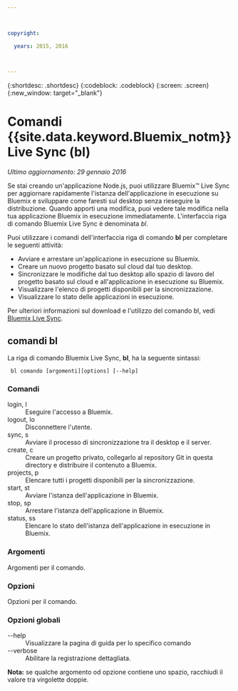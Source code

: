 ```yaml
---

 

copyright:

  years: 2015, 2016

 

---
```


{:shortdesc: .shortdesc}
{:codeblock: .codeblock}
{:screen: .screen}
{:new_window: target="_blank"}

# Comandi {{site.data.keyword.Bluemix_notm}} Live Sync (bl)

*Ultimo aggiornamento: 29 gennaio 2016*

Se stai creando un'applicazione Node.js, puoi utilizzare Bluemix™ Live Sync per aggiornare rapidamente l'istanza dell'applicazione in esecuzione su Bluemix e sviluppare
come faresti sul desktop senza rieseguire la distribuzione. Quando apporti una modifica, puoi vedere tale modifica nella tua applicazione Bluemix in esecuzione
immediatamente. L'interfaccia riga di comando Bluemix Live Sync è denominata *bl*.

Puoi utilizzare i comandi dell'interfaccia riga di comando **bl** per completare le seguenti attività:

* Avviare e arrestare un'applicazione in esecuzione su Bluemix.
* Creare un nuovo progetto basato sul cloud dal tuo desktop.
* Sincronizzare le modifiche dal tuo desktop allo spazio di lavoro del progetto basato sul cloud e all'applicazione in esecuzione su Bluemix.
* Visualizzare l'elenco di progetti disponibili per la sincronizzazione.
* Visualizzare lo stato delle applicazioni in esecuzione.

Per ulteriori informazioni sul download e l'utilizzo del comando bl, vedi [Bluemix Live Sync](../develop/bluemixlive.html).

## comandi bl

La riga di comando Bluemix Live Sync, **bl**, ha la seguente sintassi:

``` bl comando [argomenti][options] [--help]```

### Comandi
<dl>
<dt>login, l</dt>
<dd>Eseguire l'accesso a Bluemix.</dd>
<dt>logout, lo</dt>
<dd>Disconnettere l'utente.</dd>
<dt>sync, s</dt>
<dd>Avviare il processo di sincronizzazione tra il desktop e il server.</dd>
<dt>create, c</dt>
<dd>Creare un progetto privato, collegarlo al repository Git in questa directory e distribuire il contenuto a Bluemix.</dd>
<dt>projects, p</dt>
<dd>Elencare tutti i progetti disponibili per la sincronizzazione.</dd>
<dt>start, st</dt>
<dd>Avviare l'istanza dell'applicazione in Bluemix.</dd>
<dt>stop, sp</dt>
<dd>Arrestare l'istanza dell'applicazione in Bluemix.</dd>
<dt>status, ss</dt>
<dd>Elencare lo stato dell'istanza dell'applicazione in esecuzione in Bluemix.</dd>
</dl>

### Argomenti
Argomenti per il comando.

### Opzioni
Opzioni per il comando.

### Opzioni globali
<dl>
<dt>--help</dt>
<dd>Visualizzare la pagina di guida per lo specifico comando</dd>
<dt>--verbose</dt>
<dd>Abilitare la registrazione dettagliata.</dd>
</dl>

**Nota:** se qualche argomento od opzione contiene uno spazio, racchiudi il valore tra virgolette doppie.
